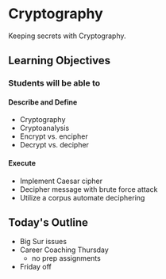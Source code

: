 # Cryptography

Keeping secrets with Cryptography.

## Learning Objectives

### Students will be able to

#### Describe and Define

- Cryptography
- Cryptoanalysis
- Encrypt vs. encipher
- Decrypt vs. decipher

#### Execute

- Implement Caesar cipher
- Decipher message with brute force attack
- Utilize a corpus automate deciphering

## Today's Outline

<!-- To Be Completed By Instructor -->
- Big Sur issues
- Career Coaching Thursday
  - no prep assignments
- Friday off
